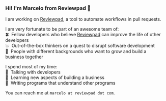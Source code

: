 ### Hi! I'm Marcelo from Reviewpad 👋 

I am working on [Reviewpad](https://reviewpad.com), a tool to automate workflows in pull requests. 

I am very fortunate to be part of an awesome team of:  
:four_leaf_clover:&nbsp;&nbsp;Fellow developers who believe [Reviewpad](https://reviewpad.com) can improve the life of other developers  
:boom:&nbsp;&nbsp;Out-of-the-box thinkers on a quest to disrupt software development   
:roller_coaster:&nbsp;&nbsp;People with different backgrounds who want to grow and build a business together   

I spend most of my time:  
:busts_in_silhouette:&nbsp;&nbsp;Talking with developers  
:school_satchel:&nbsp;&nbsp;Learning new aspects of building a business   
:sparkler:&nbsp;&nbsp;Writing programs that understand other programs

You can reach me at `marcelo at reviewpad dot com`.  
